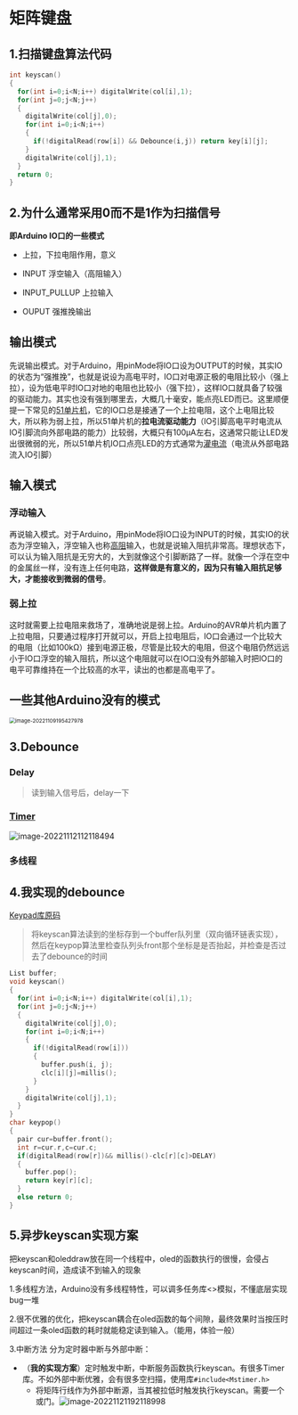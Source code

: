 # 矩阵键盘

## 1.扫描键盘算法代码

~~~c++
int keyscan()
{
  for(int i=0;i<N;i++) digitalWrite(col[i],1);
  for(int j=0;j<N;j++)
  {
    digitalWrite(col[j],0);
    for(int i=0;i<N;i++)
    {
      if(!digitalRead(row[i]) && Debounce(i,j)) return key[i][j];
    }
    digitalWrite(col[j],1);
  }
  return 0;
}
~~~

## 2.为什么通常采用0而不是1作为扫描信号

**即Arduino IO口的一些模式** 

* 上拉，下拉电阻作用，意义

* INPUT 浮空输入（高阻输入）
* INPUT_PULLUP 上拉输入
* OUPUT 强推挽输出

## 输出模式

先说输出模式。对于Arduino，用pinMode将IO口设为OUTPUT的时候，其实IO的状态为“强推挽”，也就是说设为高电平时，IO口对电源正极的电阻比较小（强上拉），设为低电平时IO口对地的电阻也比较小（强下拉），这样IO口就具备了较强的驱动能力。其实也没有强到哪里去，大概几十毫安，能点亮LED而已。这里顺便提一下常见的[51单片机](https://www.zhihu.com/search?q=51单片机&search_source=Entity&hybrid_search_source=Entity&hybrid_search_extra={"sourceType"%3A"answer"%2C"sourceId"%3A50869970})，它的IO口总是接通了一个上拉电阻，这个上电阻比较大，所以称为弱上拉，所以51单片机的**拉电流驱动能力**（IO引脚高电平时电流从IO引脚流向外部电路的能力）比较弱，大概只有100μA左右，这通常只能让LED发出很微弱的光，所以51单片机IO口点亮LED的方式通常为[灌电流](https://www.zhihu.com/search?q=灌电流&search_source=Entity&hybrid_search_source=Entity&hybrid_search_extra={"sourceType"%3A"answer"%2C"sourceId"%3A50869970})（电流从外部电路流入IO引脚）

## 输入模式

### 浮动输入

再说输入模式。对于Arduino，用pinMode将IO口设为INPUT的时候，其实IO的状态为浮空输入，浮空输入也称[高阻](https://www.zhihu.com/search?q=高阻&search_source=Entity&hybrid_search_source=Entity&hybrid_search_extra={"sourceType"%3A"answer"%2C"sourceId"%3A50869970})输入，也就是说输入阻抗非常高。理想状态下，可以认为输入阻抗是无穷大的，大到就像这个引脚断路了一样。就像一个浮在空中的金属丝一样，没有连上任何电路，**这样做是有意义的，因为只有输入阻抗足够大，才能接收到微弱的信号**。

### 弱上拉

这时就需要上拉电阻来救场了，准确地说是弱上拉。Arduino的AVR单片机内置了上拉电阻，只要通过程序打开就可以，开启上拉电阻后，IO口会通过一个比较大的电阻（比如100kΩ）接到电源正极，尽管是比较大的电阻，但这个电阻仍然远远小于IO口浮空的输入阻抗，所以这个电阻就可以在IO口没有外部输入时把IO口的电平可靠维持在一个比较高的水平，读出的也都是高电平了。



## 一些其他Arduino没有的模式

<img src="https://s2.loli.net/2022/11/09/6YQDNUReBcprJ8F.png" alt="image-20221109195427978" style="zoom:67%;" />

## 3.Debounce



### Delay

> 读到输入信号后，delay一下

### [Timer](https://docs.arduino.cc/built-in-examples/digital/Debounce)

![image-20221112112118494](https://s2.loli.net/2022/11/12/PmYpQ7cGElhM1xV.png)

### 多线程

## 4.我实现的debounce

[Keypad库原码](D:\Eachan_cs\Gitthings\Keypad\src)

> 将keyscan算法读到的坐标存到一个buffer队列里（双向循环链表实现），然后在keypop算法里检查队列头front那个坐标是是否抬起，并检查是否过去了debounce的时间

~~~C++
List buffer;
void keyscan()
{
  for(int i=0;i<N;i++) digitalWrite(col[i],1);
  for(int j=0;j<N;j++)
  {
    digitalWrite(col[j],0);
    for(int i=0;i<N;i++)
    {
      if(!digitalRead(row[i])) 
      {
        buffer.push(i, j);
        clc[i][j]=millis();
      }
    }
    digitalWrite(col[j],1);
  }
}
char keypop()
{
  pair cur=buffer.front();
  int r=cur.r,c=cur.c;
  if(digitalRead(row[r])&& millis()-clc[r][c]>DELAY)
  {
    buffer.pop();
    return key[r][c];
  }
  else return 0;
}
~~~

## 5.异步keyscan实现方案

把keyscan和oleddraw放在同一个线程中，oled的函数执行的很慢，会侵占keyscan时间，造成读不到输入的现象

1.多线程方法，Arduino没有多线程特性，可以调多任务库<>模拟，不懂底层实现bug一堆

2.很不优雅的优化，把keyscan耦合在oled函数的每个间隙，最终效果时当按压时间超过一条oled函数的耗时就能稳定读到输入。（能用，体验一般）

3.中断方法 分为定时器中断与外部中断：

* （**我的实现方案**）定时触发中断，中断服务函数执行keyscan。有很多Timer库。不如外部中断优雅，会有很多空扫描，使用库`#include<Mstimer.h>`
  * 将矩阵行线作为外部中断源，当其被拉低时触发执行keyscan。需要一个或门。![image-20221121192118998](https://s2.loli.net/2022/11/21/ihC7G2kMQAXJy1B.png)

